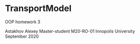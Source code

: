 # TransportModel 	
OOP homework 3

Astakhov Alexey
Master-student
M20-RO-01
Innopolis University
September 2020
